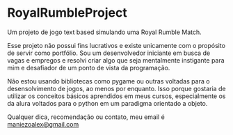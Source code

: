 # RoyalRumbleProject
Um projeto de jogo text based simulando  uma Royal Rumble Match.

Esse projeto não possui fins lucrativos e existe unicamente com o propósito de servir como portfólio. Sou um desenvolvedor iniciante em busca de vagas e empregos e resolvi criar algo que seja mentalmente instigante para mim e desafiador de um ponto de vista da programação.

Não estou usando bibliotecas como pygame ou outras voltadas para o desensolvimento de jogos, ao menos por enquanto. Isso porque gostaria de utilizar os conceitos básicos aprendidos em meus cursos, especialmente os da alura voltados para o python em um paradigma orientado a objeto.

Qualquer dica, recomendação ou contato, meu email é maniezoalex@gmail.com

